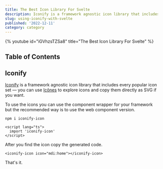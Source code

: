 ```yaml
---
title: The Best Icon Library For Svelte
description: Iconify is a framework agnostic icon library that includes every popular icon set.
slug: using-iconify-with-svelte
published: '2022-12-11'
category: category
---
```


{% youtube id="iGVhzsTZSa8" title="The Best Icon Library For Svelte" %}

## Table of Contents

## Iconify

[Iconify](https://iconify.design/) is a framework agnostic icon library that includes every popular icon set — you can use [Icônes](https://icones.js.org/) to explore icons and copy them directly as SVG if you want.

To use the icons you can use the component wrapper for your framework but the recommended way is to use the web component version.

```shell:terminal
npm i iconify-icon
```

```html:+layout.svelte showLineNumbers
<script lang="ts">
  import 'iconify-icon'
</script>
```

After you find the icon copy the generated code.

```html:+page.svelte showLineNumbers
<iconify-icon icon="mdi:home"></iconify-icon>
```

That's it.
